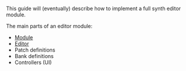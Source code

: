 This guide will (eventually) describe how to implement a full synth editor module.

The main parts of an editor module:

* [Module](/module)
* [Editor](/editor)
* Patch definitions
* Bank definitions
* Controllers (UI)
